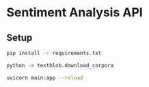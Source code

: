 # Sentiment Analysis API

## Setup

```bash
pip install -r requirements.txt

python -m textblob.download_corpora

uvicorn main:app --reload


